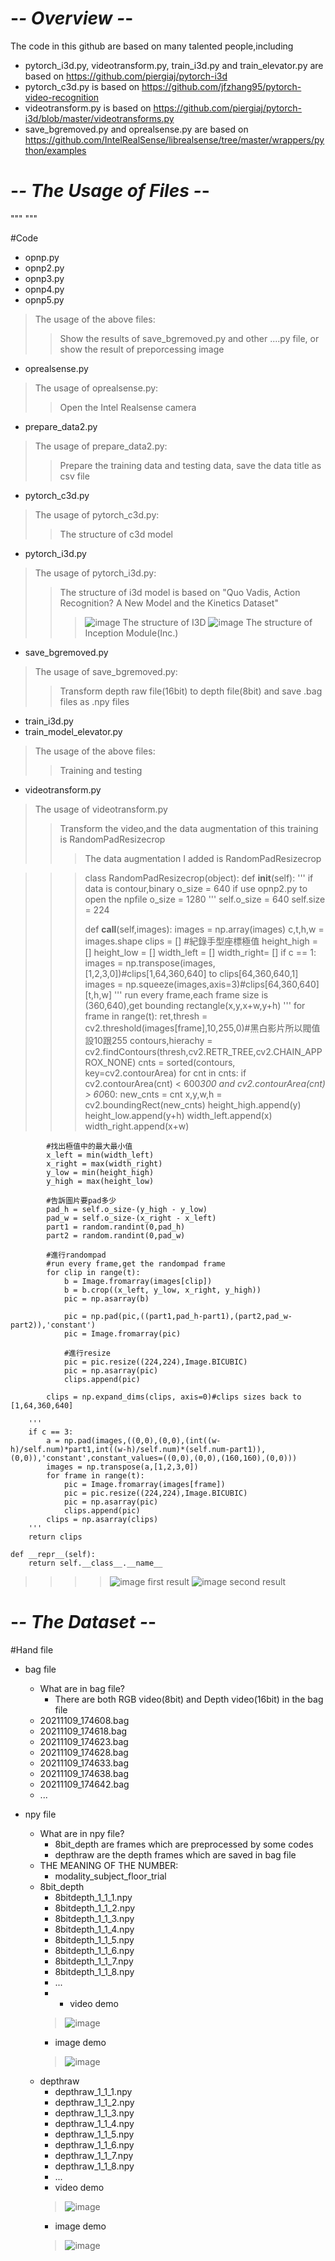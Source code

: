# -*- Overview -*-
The code in this github are based on many talented people,including
* pytorch_i3d.py, videotransform.py, train_i3d.py and train_elevator.py are based on https://github.com/piergiaj/pytorch-i3d
* pytorch_c3d.py is based on https://github.com/jfzhang95/pytorch-video-recognition
* videotransform.py is based on https://github.com/piergiaj/pytorch-i3d/blob/master/videotransforms.py
* save_bgremoved.py and oprealsense.py are based on https://github.com/IntelRealSense/librealsense/tree/master/wrappers/python/examples 

# -*- The Usage of Files -*-
"""
"""

#Code

* opnp.py
* opnp2.py
* opnp3.py
* opnp4.py
* opnp5.py
> The usage of the above files:
>> Show the results of save_bgremoved.py and other ....py file, or show the result of preporcessing image
* oprealsense.py
> The usage of oprealsense.py:
>> Open the Intel Realsense camera
* prepare_data2.py
> The usage of prepare_data2.py:
>> Prepare the training data and testing data, save the data title as csv file
* pytorch_c3d.py
> The usage of pytorch_c3d.py:
>> The structure of c3d model
* pytorch_i3d.py
> The usage of pytorch_i3d.py:
>> The structure of i3d model is based on "Quo Vadis, Action Recognition? A New Model and the Kinetics Dataset"
>>> ![image](https://user-images.githubusercontent.com/80392504/145832866-9b508fd2-9cb4-4ab6-a183-f53553dc5532.png) 
>>> The structure of I3D
>>> ![image](https://user-images.githubusercontent.com/80392504/145832942-c56ec63e-371c-4295-949c-96b1e754f82a.png) 
>>> The structure of Inception Module(Inc.)
* save_bgremoved.py
> The usage of save_bgremoved.py:
>> Transform depth raw file(16bit) to depth file(8bit) and save .bag files as .npy files
* train_i3d.py
* train_model_elevator.py
> The usage of the above files:
>> Training and testing
* videotransform.py
> The usage of videotransform.py
>> Transform the video,and the data augmentation of this training is RandomPadResizecrop
>>> The data augmentation I added is RandomPadResizecrop 


>>>    class RandomPadResizecrop(object):
>>>    def __init__(self):
>>>        '''
>>>        if data is contour,binary o_size = 640
>>>        if use opnp2.py to open the npfile o_size = 1280
>>>        '''
>>>        self.o_size = 640
>>>        self.size = 224
>>>    
>>>    def __call__(self,images):
>>>        images = np.array(images)
>>>        c,t,h,w = images.shape
>>>        clips = []
>>>        #紀錄手型座標極值
>>>        height_high = []
        height_low = []
        width_left = []
        width_right= []
        if c == 1:
            images = np.transpose(images,[1,2,3,0])#clips[1,64,360,640] to clips[64,360,640,1]
            images = np.squeeze(images,axis=3)#clips[64,360,640] [t,h,w]
            '''
            run every frame,each frame size is (360,640),get bounding rectangle(x,y,x+w,y+h)
            '''
            for frame in range(t):
                ret,thresh = cv2.threshold(images[frame],10,255,0)#黑白影片所以閥值設10跟255
                contours,hierachy = cv2.findContours(thresh,cv2.RETR_TREE,cv2.CHAIN_APPROX_NONE)
                cnts = sorted(contours, key=cv2.contourArea)
                for cnt in cnts:
                    if cv2.contourArea(cnt) < 600*300 and cv2.contourArea(cnt) > 60*60:
                        new_cnts = cnt
                        x,y,w,h = cv2.boundingRect(new_cnts)
                        height_high.append(y)
                        height_low.append(y+h)
                        width_left.append(x)
                        width_right.append(x+w) 
                
            #找出極值中的最大最小值
            x_left = min(width_left)
            x_right = max(width_right)
            y_low = min(height_high)
            y_high = max(height_low)
            
            #告訴圖片要pad多少
            pad_h = self.o_size-(y_high - y_low)
            pad_w = self.o_size-(x_right - x_left)
            part1 = random.randint(0,pad_h)
            part2 = random.randint(0,pad_w)
            
            #進行randompad
            #run every frame,get the randompad frame
            for clip in range(t):
                b = Image.fromarray(images[clip])
                b = b.crop((x_left, y_low, x_right, y_high))   
                pic = np.asarray(b)
                
                pic = np.pad(pic,((part1,pad_h-part1),(part2,pad_w-part2)),'constant')
                pic = Image.fromarray(pic)
                
                #進行resize
                pic = pic.resize((224,224),Image.BICUBIC)
                pic = np.asarray(pic)
                clips.append(pic)
                
            clips = np.expand_dims(clips, axis=0)#clips sizes back to [1,64,360,640]
            
        '''
        if c == 3:
            a = np.pad(images,((0,0),(0,0),(int((w-h)/self.num)*part1,int((w-h)/self.num)*(self.num-part1)),(0,0)),'constant',constant_values=((0,0),(0,0),(160,160),(0,0)))
            images = np.transpose(a,[1,2,3,0])
            for frame in range(t):
                pic = Image.fromarray(images[frame])
                pic = pic.resize((224,224),Image.BICUBIC)
                pic = np.asarray(pic)
                clips.append(pic)
            clips = np.asarray(clips)
        '''
        return clips
        
    def __repr__(self):
        return self.__class__.__name__
>>>> ![image](https://user-images.githubusercontent.com/80392504/145834129-13674c9b-34f5-43e2-b346-bb4c76d31d51.png) first result
>>>> ![image](https://user-images.githubusercontent.com/80392504/145834159-44e56d5e-263b-4c9e-b21e-eb695730a52a.png) second result



# -*- The Dataset -*-
#Hand file

* bag file
    * What are in bag file?
         * There are both RGB video(8bit) and Depth video(16bit) in the bag file 
    * 20211109_174608.bag
    * 20211109_174618.bag
    * 20211109_174623.bag
    * 20211109_174628.bag
    * 20211109_174633.bag
    * 20211109_174638.bag
    * 20211109_174642.bag
    * ...
            
        
* npy file
    * What are in npy file?
        * 8bit_depth are frames which are preprocessed by some codes
        * depthraw are the depth frames which are saved in bag file 
    * THE MEANING OF THE NUMBER:
        * modality_subject_floor_trial 
    * 8bit_depth
        * 8bitdepth_1_1_1.npy
        * 8bitdepth_1_1_2.npy
        * 8bitdepth_1_1_3.npy
        * 8bitdepth_1_1_4.npy
        * 8bitdepth_1_1_5.npy
        * 8bitdepth_1_1_6.npy
        * 8bitdepth_1_1_7.npy
        * 8bitdepth_1_1_8.npy
        * ...
        * * video demo 
        > ![image](https://user-images.githubusercontent.com/80392504/145842462-4f762e3b-01f2-40ee-bbee-5a2af0e50cae.png)
        * image demo 
        > ![image](https://user-images.githubusercontent.com/80392504/145842939-037d3d44-ac9d-41d7-8ee7-87a4cdf1d75f.png)
    * depthraw
        * depthraw_1_1_1.npy
        * depthraw_1_1_2.npy
        * depthraw_1_1_3.npy
        * depthraw_1_1_4.npy
        * depthraw_1_1_5.npy
        * depthraw_1_1_6.npy
        * depthraw_1_1_7.npy
        * depthraw_1_1_8.npy
        * ...
        * video demo 
        > ![image](https://user-images.githubusercontent.com/80392504/145843852-f9949a82-a5c6-4b45-988a-99d0c4ba364e.png)
        * image demo 
        > ![image](https://user-images.githubusercontent.com/80392504/145843698-c4b477c0-dc27-41b3-b04a-4ba2117de523.png)


